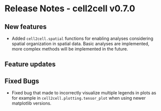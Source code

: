 # Release Notes - cell2cell v0.7.0

## New features
- Added `cell2cell.spatial` functions for enabling analyses considering spatial organization in spatial data.
 Basic analyses are implemented, more complex methods will be implemented in the future.

## Feature updates

 
## Fixed Bugs
- Fixed bug that made to incorrectly visualize multiple legends in plots as for example in `cell2cell.plotting.tensor_plot`
 when using newer matplotlib versions.